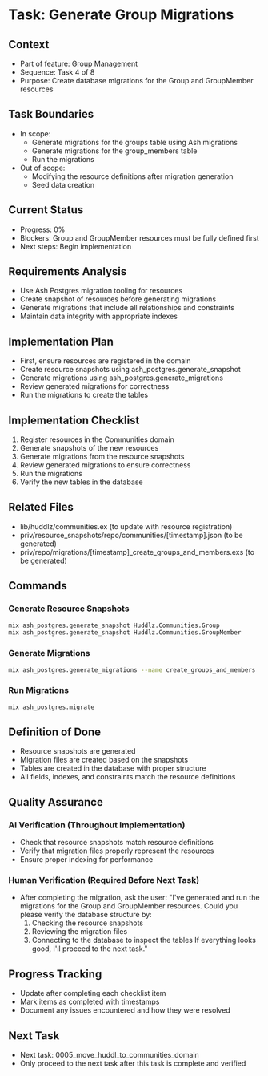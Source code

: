 # Task: Generate Group Migrations

## Context
- Part of feature: Group Management
- Sequence: Task 4 of 8
- Purpose: Create database migrations for the Group and GroupMember resources

## Task Boundaries
- In scope: 
  - Generate migrations for the groups table using Ash migrations
  - Generate migrations for the group_members table
  - Run the migrations
- Out of scope: 
  - Modifying the resource definitions after migration generation
  - Seed data creation

## Current Status
- Progress: 0%
- Blockers: Group and GroupMember resources must be fully defined first
- Next steps: Begin implementation

## Requirements Analysis
- Use Ash Postgres migration tooling for resources
- Create snapshot of resources before generating migrations
- Generate migrations that include all relationships and constraints
- Maintain data integrity with appropriate indexes

## Implementation Plan
- First, ensure resources are registered in the domain
- Create resource snapshots using ash_postgres.generate_snapshot
- Generate migrations using ash_postgres.generate_migrations
- Review generated migrations for correctness
- Run the migrations to create the tables

## Implementation Checklist
1. Register resources in the Communities domain
2. Generate snapshots of the new resources
3. Generate migrations from the resource snapshots
4. Review generated migrations to ensure correctness
5. Run the migrations
6. Verify the new tables in the database

## Related Files
- lib/huddlz/communities.ex (to update with resource registration)
- priv/resource_snapshots/repo/communities/[timestamp].json (to be generated)
- priv/repo/migrations/[timestamp]_create_groups_and_members.exs (to be generated)

## Commands

### Generate Resource Snapshots
```bash
mix ash_postgres.generate_snapshot Huddlz.Communities.Group
mix ash_postgres.generate_snapshot Huddlz.Communities.GroupMember
```

### Generate Migrations
```bash
mix ash_postgres.generate_migrations --name create_groups_and_members
```

### Run Migrations
```bash
mix ash_postgres.migrate
```

## Definition of Done
- Resource snapshots are generated
- Migration files are created based on the snapshots
- Tables are created in the database with proper structure
- All fields, indexes, and constraints match the resource definitions

## Quality Assurance

### AI Verification (Throughout Implementation)
- Check that resource snapshots match resource definitions
- Verify that migration files properly represent the resources
- Ensure proper indexing for performance

### Human Verification (Required Before Next Task)
- After completing the migration, ask the user:
  "I've generated and run the migrations for the Group and GroupMember resources. Could you please verify the database structure by:
   1. Checking the resource snapshots 
   2. Reviewing the migration files
   3. Connecting to the database to inspect the tables
   If everything looks good, I'll proceed to the next task."

## Progress Tracking
- Update after completing each checklist item
- Mark items as completed with timestamps
- Document any issues encountered and how they were resolved

## Next Task
- Next task: 0005_move_huddl_to_communities_domain
- Only proceed to the next task after this task is complete and verified